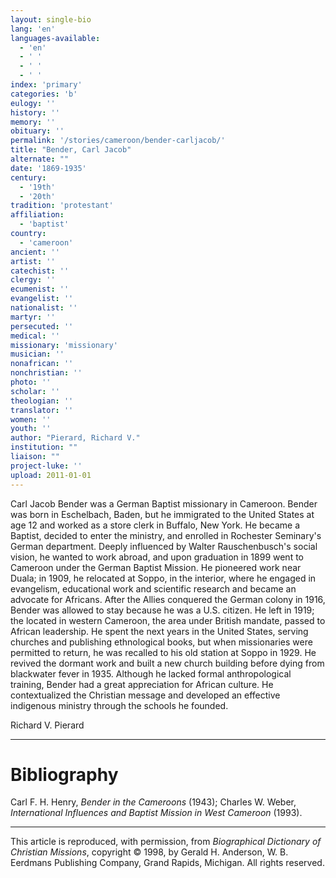 ```yaml
---
layout: single-bio
lang: 'en'
languages-available:
  - 'en'
  - ' '
  - ' '
  - ' '
index: 'primary'
categories: 'b'
eulogy: ''
history: ''
memory: ''
obituary: ''
permalink: '/stories/cameroon/bender-carljacob/'
title: "Bender, Carl Jacob"
alternate: ""
date: '1869-1935'
century:
  - '19th'
  - '20th'
tradition: 'protestant'
affiliation:
  - 'baptist'
country:
  - 'cameroon'
ancient: ''
artist: ''
catechist: ''
clergy: ''
ecumenist: ''
evangelist: ''
nationalist: ''
martyr: ''
persecuted: ''
medical: ''
missionary: 'missionary'
musician: ''
nonafrican: ''
nonchristian: ''
photo: ''
scholar: ''
theologian: ''
translator: ''
women: ''
youth: ''
author: "Pierard, Richard V."
institution: ""
liaison: ""
project-luke: ''
upload: 2011-01-01
---
```




Carl Jacob Bender was a German Baptist missionary in Cameroon. Bender was born in Eschelbach, Baden, but he immigrated to the United States at age 12 and worked as a store clerk in Buffalo, New York. He became a Baptist, decided to enter the ministry, and enrolled in Rochester Seminary's German department. Deeply influenced by Walter Rauschenbusch's social vision, he wanted to work abroad, and upon graduation in 1899 went to Cameroon under the German Baptist Mission. He pioneered work near Duala; in 1909, he relocated at Soppo, in the interior, where he engaged in evangelism, educational work and scientific research and became an advocate for Africans. After the Allies conquered the German colony in 1916, Bender was allowed to stay because he was a U.S. citizen. He left in 1919; the located in western Cameroon, the area under British mandate, passed to African leadership. He spent the next years in the United States, serving churches and publishing ethnological books, but when missionaries were permitted to return, he was recalled to his old station at Soppo in 1929. He revived the dormant work and built a new church building before dying from blackwater fever in 1935. Although he lacked formal anthropological training, Bender had a great appreciation for African culture. He contextualized the Christian message and developed an effective indigenous ministry through the schools he founded.

Richard V. Pierard

---

# Bibliography

Carl F. H. Henry, *Bender in the Cameroons* (1943); Charles W. Weber, *International Influences and Baptist Mission in West Cameroon* (1993).

---

This article is reproduced, with permission, from *Biographical Dictionary of Christian Missions*, copyright © 1998, by Gerald H. Anderson, W. B. Eerdmans Publishing Company, Grand Rapids, Michigan. All rights reserved.
